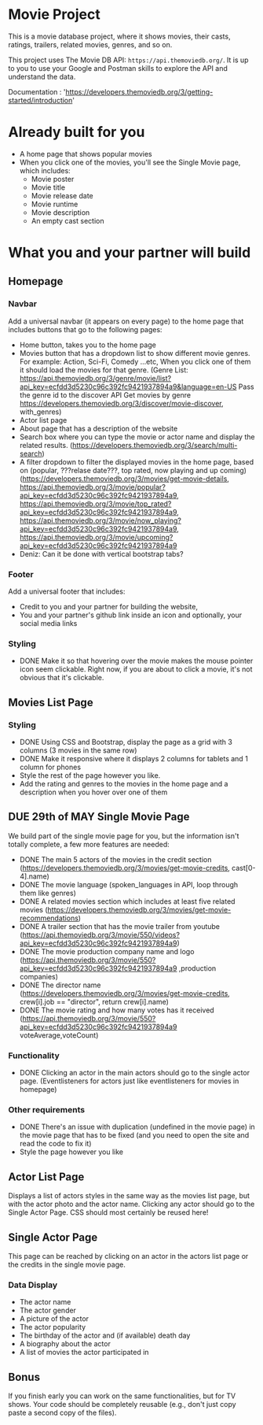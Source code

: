 # Movie Project
This is a movie database project, where it shows movies, their casts, ratings, trailers, related movies, genres, and so on.

This project uses The Movie DB API: `https://api.themoviedb.org/`. It is up to
you to use your Google and Postman skills to explore the API and understand the
data.

Documentation : 'https://developers.themoviedb.org/3/getting-started/introduction'

# Already built for you
- A home page that shows popular movies
- When you click one of the movies, you'll see the Single Movie page, which includes:
    - Movie poster
    - Movie title
    - Movie release date
    - Movie runtime
    - Movie description
    - An empty cast section

# What you and your partner will build

## Homepage

### Navbar
Add a universal navbar (it appears on every page) to the home page that includes
buttons that go to the following pages:

- Home button, takes you to the home page
- Movies button that has a dropdown list to show different movie genres. For
  example: Action, Sci-Fi, Comedy ...etc, When you click one of them it should
  load the movies for that genre.
  (Genre List: https://api.themoviedb.org/3/genre/movie/list?api_key=ecfdd3d5230c96c392fc9421937894a9&language=en-US
  Pass the genre id to the discover API
  Get movies by genre https://developers.themoviedb.org/3/discover/movie-discover, with_genres)
- Actor list page
- About page that has a description of the website
- Search box where you can type the movie or actor name and display the
related results. (https://developers.themoviedb.org/3/search/multi-search)
- A filter dropdown to filter the displayed movies in the home page, based
on (popular, ???relase date???, top rated, now playing and up coming) (https://developers.themoviedb.org/3/movies/get-movie-details,
https://api.themoviedb.org/3/movie/popular?api_key=ecfdd3d5230c96c392fc9421937894a9,
https://api.themoviedb.org/3/movie/top_rated?api_key=ecfdd3d5230c96c392fc9421937894a9,
https://api.themoviedb.org/3/movie/now_playing?api_key=ecfdd3d5230c96c392fc9421937894a9,
https://api.themoviedb.org/3/movie/upcoming?api_key=ecfdd3d5230c96c392fc9421937894a9
- Deniz: Can it be done with vertical bootstrap tabs?

### Footer
Add a universal footer that includes:

- Credit to you and your partner for building the website, 
- You and your partner's github link inside an icon and optionally, your social
  media links

### Styling

- DONE Make it so that hovering over the movie makes the mouse pointer icon seem
  clickable. Right now, if you are about to click a movie, it's not obvious that
  it's clickable.

## Movies List Page

### Styling

- DONE Using CSS and Bootstrap, display the page as a grid with 3 columns (3 movies
  in the same row)
- DONE Make it responsive where it displays 2 columns for tablets and 1 column for
  phones
- Style the rest of the page however you like.
- Add the rating and genres to the movies in the home page and a description
  when you hover over one of them

## DUE 29th of MAY Single Movie Page 
We build part of the single movie page for you, but the information isn't
totally complete, a few more features are needed:

- DONE The main 5 actors of the movies in the credit section (https://developers.themoviedb.org/3/movies/get-movie-credits, cast[0-4].name)
- DONE The movie language (spoken_languages in API, loop through them like genres)
- DONE A related movies section which includes at least five related movies (https://developers.themoviedb.org/3/movies/get-movie-recommendations)
- DONE A trailer section that has the movie trailer from youtube (https://api.themoviedb.org/3/movie/550/videos?api_key=ecfdd3d5230c96c392fc9421937894a9)
- DONE The movie production company name and logo (https://api.themoviedb.org/3/movie/550?api_key=ecfdd3d5230c96c392fc9421937894a9 ,production companies)
- DONE The director name (https://developers.themoviedb.org/3/movies/get-movie-credits, crew[i].job == "director", return crew[i].name)
- DONE The movie rating and how many votes has it received (https://api.themoviedb.org/3/movie/550?api_key=ecfdd3d5230c96c392fc9421937894a9 voteAverage,voteCount)

### Functionality
- DONE Clicking an actor in the main actors should go to the single actor page. (Eventlisteners for actors just like eventlisteners for movies in homepage)

### Other requirements
- DONE There's an issue with duplication (undefined in the movie page) in the movie page that has to be fixed (and
  you need to open the site and read the code to fix it) 
- Style the page however you like

## Actor List Page
Displays a list of actors styles in the same way as the movies list page, but
with the actor photo and the actor name. Clicking any actor should go to the
Single Actor Page. CSS should most certainly be reused here!

## Single Actor Page
This page can be reached by clicking on an actor in the actors list page or the
credits in the single movie page.

### Data Display
- The actor name
- The actor gender
- A picture of the actor
- The actor popularity
- The birthday of the actor and (if available) death day
- A biography about the actor
- A list of movies the actor participated in

## Bonus
If you finish early you can work on the same functionalities, but for TV shows.
Your code should be completely reusable (e.g., don't just copy paste a second
copy of the files).
